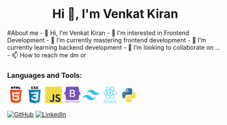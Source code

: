 <h1 align="center">Hi 👋, I'm Venkat Kiran</h1>
#About me
- 👋 Hi, I’m Venkat Kiran
- 👀 I’m interested in Frontend Development 
- 🌱 I’m currently mastering frontend development
- 🌱 I’m currently learning backend development 
- 💞️ I’m looking to collaborate on ...
- 📫 How to reach me dm or 
   
<h3 align="left">Languages and Tools:</h3>
<p align="left">
<img src="https://raw.githubusercontent.com/teamedwardforever/Readme-Generator/71f25dd8b98329b168142a6b782a107b75eab178/svg/Skills/Frontend/html5-original-wordmark.svg" alt="HTML" width="40" height="40"/>
<img src="https://raw.githubusercontent.com/teamedwardforever/Readme-Generator/71f25dd8b98329b168142a6b782a107b75eab178/svg/Skills/Frontend/css3-original-wordmark.svg" alt="Css" width="40" height="40"/>
<img src="https://raw.githubusercontent.com/teamedwardforever/Readme-Generator/71f25dd8b98329b168142a6b782a107b75eab178/svg/Skills/Languages/javascript-original.svg" alt="Javascript" width="40" height="40"/>
<img src="https://raw.githubusercontent.com/teamedwardforever/Readme-Generator/71f25dd8b98329b168142a6b782a107b75eab178/svg/Skills/Frontend/bootstrap-plain-wordmark.svg" alt="Bootstrap" width="40" height="40"/>
<img src="https://raw.githubusercontent.com/devicons/devicon/master/icons/tailwindcss/tailwindcss-plain.svg" alt="Tailwind CSS" width="40" height="40"/>
<img src="https://raw.githubusercontent.com/teamedwardforever/Readme-Generator/71f25dd8b98329b168142a6b782a107b75eab178/svg/Skills/Frontend/react-original-wordmark.svg" alt="React" width="40" height="40"/>
<!--<img src="https://raw.githubusercontent.com/teamedwardforever/Readme-Generator/71f25dd8b98329b168142a6b782a107b75eab178/svg/Skills/Frontend/redux-original.svg" alt="Redux" width="40" height="40"/>-->
<img src="https://raw.githubusercontent.com/teamedwardforever/Readme-Generator/71f25dd8b98329b168142a6b782a107b75eab178/svg/Skills/Languages/python-original.svg" alt="Python" width="40" height="40"/>

</p>

  <!--![My GitHub stats](https://github-readme-stats.vercel.app/api?username=VenkatKiran326&show_icons=true&theme=radical) -->
  [![GitHub](https://img.shields.io/badge/GitHub-black?style=for-the-badge&logo=github)](https://github.com/VenkatKiran326)
[![LinkedIn](https://img.shields.io/badge/LinkedIn-blue?style=for-the-badge&logo=linkedin)](https://www.linkedin.com/in/venkat-kiran-frontend/)

<!--[![YouTube](https://img.shields.io/badge/YouTube-red?style=for-the-badge&logo=youtube)](https://www.youtube.com/your-channel) -->
<!--[![Medium](https://img.shields.io/badge/Medium-black?style=for-the-badge&logo=medium)](https://medium.com/@your-profile) -->



<!---
codebl00d/codebl00d is a ✨ special ✨ repository because its `README.md` (this file) appears on your GitHub profile.
You can click the Preview link to take a look at your changes.
--->
